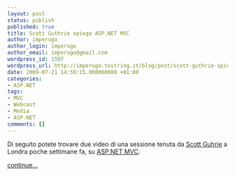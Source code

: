 ```yaml
---
layout: post
status: publish
published: true
title: Scott Guthrie spiega ASP.NET MVC
author: imperugo
author_login: imperugo
author_email: imperugo@gmail.com
wordpress_id: 1597
wordpress_url: http://imperugo.tostring.it/blog/post/scott-guthrie-spiega-aspnet-mvc/
date: 2009-07-21 14:59:15.000000000 +01:00
categories:
- ASP.NET
tags:
- MVC
- Webcast
- Media
- ASP.NET
comments: []
---
```

<p>Di seguito potete trovare due video di una sessione tenuta da <a target="_blank" rel="nofollow" href="http://weblogs.asp.net/scottgu/" title="Scott Guthrie's Blog">Scott Guhrie</a> a Londra poche settimane fa, su <a target="_blank" rel="nofollow" href="http://www.asp.net/mvc">ASP.NET MVC</a>.</p>
<p><a class="more" href="http://imperugo.tostring.it/blog/post/scott-guthrie-spiega-aspnet-mvc/">continue...</a></p>
